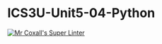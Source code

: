 # ICS3U-Unit5-04-Python

[![Mr Coxall's Super Linter](https://github.com/Tyler-Bell/ICS3U-Unit5-04-Python/workflows/Mr%20Coxall's%20Super%20Linter/badge.svg)](https://github.com/Tyler-Bell/ICS3U-Unit5-04-Python/actions/)


